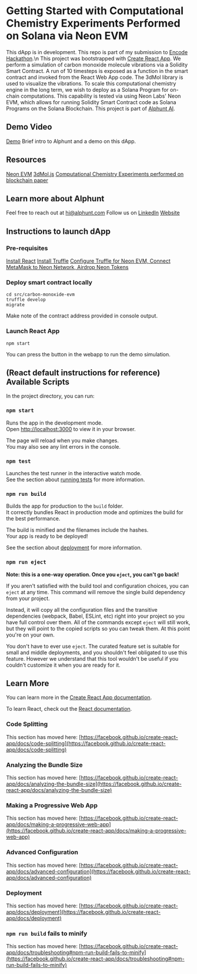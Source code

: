 # Getting Started with Computational Chemistry Experiments Performed on Solana via Neon EVM
This dApp is in development. This repo is part of my submission to [Encode Hackathon](https://www.encode.club/encodesolanahack).\n
This project was bootstrapped with [Create React App](https://github.com/facebook/create-react-app).
We perform a simulation of carbon monoxide molecule vibrations via a Solidity Smart Contract.
A run of 10 timesteps is exposed as a function in the smart contract and invoked from the React Web App code.
The 3dMol library is used to visualize the vibrations.
To scale this computational chemistry engine in the long term, we wish to deploy as a Solana Program for on-chain computations.
This capability is tested via using Neon Labs' Neon EVM, which allows for running Solidity Smart Contract code as Solana Programs on the Solana Blockchain.
This project is part of [Alphunt AI](https://alphunt.com/).

## Demo Video
[Demo](https://youtu.be/y6pNFLezhVM) 
Brief intro to Alphunt and a demo on this dApp.

## Resources
[Neon EVM](https://neonevm.org/)
[3dMol.js](https://3dmol.csb.pitt.edu/doc/)
[Computational Chemistry Experiments performed on blockchain paper](https://www.ncbi.nlm.nih.gov/pmc/articles/PMC8159212/)

## Learn more about Alphunt
Feel free to reach out at hi@alphunt.com
Follow us on [LinkedIn](https://www.linkedin.com/company/apliko-io)
[Website](https://alphunt.com/)

## Instructions to launch dApp

### Pre-requisites
[Install React](https://github.com/facebook/create-react-app)
[Install Truffle](https://trufflesuite.com/docs/truffle/how-to/install/)
[Configure Truffle for Neon EVM, Connect MetaMask to Neon Network, Airdrop Neon Tokens](https://docs.neonevm.org/docs/quick_start)

### Deploy smart contract locally
```
cd src/carbon-monoxide-evm
truffle develop
migrate
```
Make note of the contract address provided in console output.

### Launch React App
```
npm start
```
You can press the button in the webapp to run the demo simulation.

## (React default instructions for reference) Available Scripts

In the project directory, you can run:

### `npm start`

Runs the app in the development mode.\
Open [http://localhost:3000](http://localhost:3000) to view it in your browser.

The page will reload when you make changes.\
You may also see any lint errors in the console.

### `npm test`

Launches the test runner in the interactive watch mode.\
See the section about [running tests](https://facebook.github.io/create-react-app/docs/running-tests) for more information.

### `npm run build`

Builds the app for production to the `build` folder.\
It correctly bundles React in production mode and optimizes the build for the best performance.

The build is minified and the filenames include the hashes.\
Your app is ready to be deployed!

See the section about [deployment](https://facebook.github.io/create-react-app/docs/deployment) for more information.

### `npm run eject`

**Note: this is a one-way operation. Once you `eject`, you can't go back!**

If you aren't satisfied with the build tool and configuration choices, you can `eject` at any time. This command will remove the single build dependency from your project.

Instead, it will copy all the configuration files and the transitive dependencies (webpack, Babel, ESLint, etc) right into your project so you have full control over them. All of the commands except `eject` will still work, but they will point to the copied scripts so you can tweak them. At this point you're on your own.

You don't have to ever use `eject`. The curated feature set is suitable for small and middle deployments, and you shouldn't feel obligated to use this feature. However we understand that this tool wouldn't be useful if you couldn't customize it when you are ready for it.

## Learn More

You can learn more in the [Create React App documentation](https://facebook.github.io/create-react-app/docs/getting-started).

To learn React, check out the [React documentation](https://reactjs.org/).

### Code Splitting

This section has moved here: [https://facebook.github.io/create-react-app/docs/code-splitting](https://facebook.github.io/create-react-app/docs/code-splitting)

### Analyzing the Bundle Size

This section has moved here: [https://facebook.github.io/create-react-app/docs/analyzing-the-bundle-size](https://facebook.github.io/create-react-app/docs/analyzing-the-bundle-size)

### Making a Progressive Web App

This section has moved here: [https://facebook.github.io/create-react-app/docs/making-a-progressive-web-app](https://facebook.github.io/create-react-app/docs/making-a-progressive-web-app)

### Advanced Configuration

This section has moved here: [https://facebook.github.io/create-react-app/docs/advanced-configuration](https://facebook.github.io/create-react-app/docs/advanced-configuration)

### Deployment

This section has moved here: [https://facebook.github.io/create-react-app/docs/deployment](https://facebook.github.io/create-react-app/docs/deployment)

### `npm run build` fails to minify

This section has moved here: [https://facebook.github.io/create-react-app/docs/troubleshooting#npm-run-build-fails-to-minify](https://facebook.github.io/create-react-app/docs/troubleshooting#npm-run-build-fails-to-minify)
